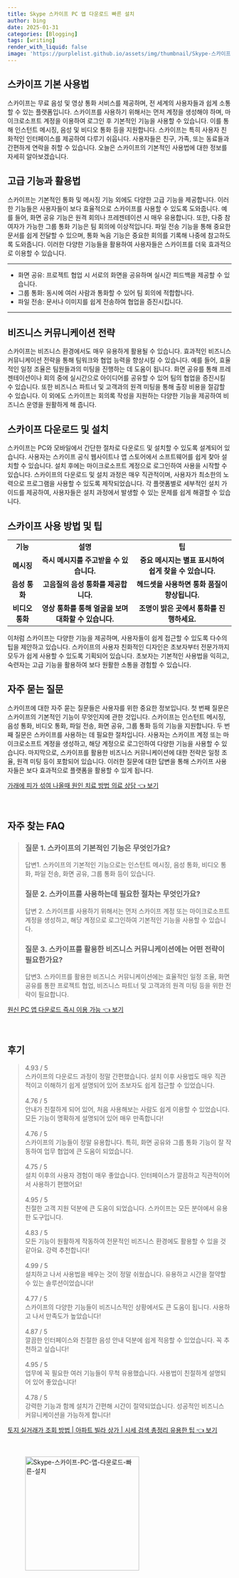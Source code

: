 ```yaml
---
title: Skype 스카이프 PC 앱 다운로드 빠른 설치
author: bing
date: 2025-01-31
categories: [Blogging]
tags: [writing]
render_with_liquid: false
image: 'https://purplelist.github.io/assets/img/thumbnail/Skype-스카이프-PC-앱-다운로드-빠른-설치.webp'
---
```



<h2 id='스카이프 기본 사용법'>스카이프 기본 사용법</h2>

<p>스카이프는 무료 음성 및 영상 통화 서비스를 제공하며, 전 세계의 사용자들과 쉽게 소통할 수 있는 플랫폼입니다. 스카이프를 사용하기 위해서는 먼저 계정을 생성해야 하며, 마이크로소프트 계정을 이용하여 로그인 후 기본적인 기능을 사용할 수 있습니다. 이를 통해 인스턴트 메시징, 음성 및 비디오 통화 등을 지원합니다. 스카이프는 특히 사용자 친화적인 인터페이스를 제공하여 다루기 쉬웁니다. 사용자들은 친구, 가족, 또는 동료들과 간편하게 연락을 취할 수 있습니다. 오늘은 스카이프의 기본적인 사용법에 대한 정보를 자세히 알아보겠습니다.</p>

<h2 id='고급 기능과 활용법'>고급 기능과 활용법</h2>

<p>스카이프는 기본적인 통화 및 메시징 기능 외에도 다양한 고급 기능을 제공합니다. 이러한 기능들은 사용자들이 보다 효율적으로 스카이프를 사용할 수 있도록 도와줍니다. 예를 들어, 화면 공유 기능은 원격 회의나 프레젠테이션 시 매우 유용합니다. 또한, 다중 참여자가 가능한 그룹 통화 기능은 팀 회의에 이상적입니다. 파일 전송 기능을 통해 중요한 문서를 쉽게 전달할 수 있으며, 통화 녹음 기능은 중요한 회의를 기록해 나중에 참고하도록 도와줍니다. 이러한 다양한 기능들을 활용하여 사용자들은 스카이프를 더욱 효과적으로 이용할 수 있습니다.</p>

<hr />

<ul>
    <li>화면 공유: 프로젝트 협업 시 서로의 화면을 공유하며 실시간 피드백을 제공할 수 있습니다.</li>
    <li>그룹 통화: 동시에 여러 사람과 통화할 수 있어 팀 회의에 적합합니다.</li>
    <li>파일 전송: 문서나 이미지를 쉽게 전송하여 협업을 증진시킵니다.</li>
</ul>

<hr />

<h2 id='비즈니스 커뮤니케이션 전략'>비즈니스 커뮤니케이션 전략</h2>

<p>스카이프는 비즈니스 환경에서도 매우 유용하게 활용될 수 있습니다. 효과적인 비즈니스 커뮤니케이션 전략을 통해 팀워크와 협업 능력을 향상시킬 수 있습니다. 예를 들어, 효율적인 일정 조율은 팀원들과의 미팅을 진행하는 데 도움이 됩니다. 화면 공유를 통해 프레젠테이션이나 회의 중에 실시간으로 아이디어를 공유할 수 있어 팀의 협업을 증진시킬 수 있습니다. 또한 비즈니스 파트너 및 고객과의 원격 미팅을 통해 출장 비용을 절감할 수 있습니다. 이 외에도 스카이프는 회의록 작성을 지원하는 다양한 기능을 제공하여 비즈니스 운영을 원활하게 해 줍니다.</p>

<h2 id='스카이프 다운로드 및 설치'>스카이프 다운로드 및 설치</h2>

<p>스카이프는 PC와 모바일에서 간단한 절차로 다운로드 및 설치할 수 있도록 설계되어 있습니다. 사용자는 스카이프 공식 웹사이트나 앱 스토어에서 소프트웨어를 쉽게 찾아 설치할 수 있습니다. 설치 후에는 마이크로소프트 계정으로 로그인하여 사용을 시작할 수 있습니다. 스카이프의 다운로드 및 설치 과정은 매우 직관적이며, 사용자가 최소한의 노력으로 프로그램을 사용할 수 있도록 제작되었습니다. 각 플랫폼별로 세부적인 설치 가이드를 제공하여, 사용자들은 설치 과정에서 발생할 수 있는 문제를 쉽게 해결할 수 있습니다.</p>

<h2 id='스카이프 사용 방법 및 팁'>스카이프 사용 방법 및 팁</h2>

<table>
    <tr>
        <td style="text-align: center; height: 17px;"><b>기능</b></td>
        <td style="text-align: center; height: 17px;"><b>설명</b></td>
        <td style="text-align: center; height: 17px;"><b>팁</b></td>
    </tr>
    <tr>
        <td style="text-align: center; height: 17px;"><b>메시징</b></td>
        <td style="text-align: center; height: 17px;"><b>즉시 메시지를 주고받을 수 있습니다.</b></td>
        <td style="text-align: center; height: 17px;"><b>중요 메시지는 별표 표시하여 쉽게 찾을 수 있습니다.</b></td>
    </tr>
    <tr>
        <td style="text-align: center; height: 17px;"><b>음성 통화</b></td>
        <td style="text-align: center; height: 17px;"><b>고음질의 음성 통화를 제공합니다.</b></td>
        <td style="text-align: center; height: 17px;"><b>헤드셋을 사용하면 통화 품질이 향상됩니다.</b></td>
    </tr>
    <tr>
        <td style="text-align: center; height: 17px;"><b>비디오 통화</b></td>
        <td style="text-align: center; height: 17px;"><b>영상 통화를 통해 얼굴을 보며 대화할 수 있습니다.</b></td>
        <td style="text-align: center; height: 17px;"><b>조명이 밝은 곳에서 통화를 진행하세요.</b></td>
    </tr>
</table>

<p>이처럼 스카이프는 다양한 기능을 제공하며, 사용자들이 쉽게 접근할 수 있도록 다수의 팁을 제안하고 있습니다. 스카이프의 사용자 친화적인 디자인은 초보자부터 전문가까지 모두가 쉽게 사용할 수 있도록 기획되어 있습니다. 초보자는 기본적인 사용법을 익히고, 숙련자는 고급 기능을 활용하여 보다 원활한 소통을 경험할 수 있습니다.</p>

<h2 id='자주 묻는 질문'>자주 묻는 질문</h2>

<p>스카이프에 대한 자주 묻는 질문들은 사용자를 위한 중요한 정보입니다. 첫 번째 질문은 스카이프의 기본적인 기능이 무엇인지에 관한 것입니다. 스카이프는 인스턴트 메시징, 음성 통화, 비디오 통화, 파일 전송, 화면 공유, 그룹 통화 등의 기능을 지원합니다. 두 번째 질문은 스카이프를 사용하는 데 필요한 절차입니다. 사용자는 스카이프 계정 또는 마이크로소프트 계정을 생성하고, 해당 계정으로 로그인하여 다양한 기능을 사용할 수 있습니다. 마지막으로, 스카이프를 활용한 비즈니스 커뮤니케이션에 대한 전략은 일정 조율, 원격 미팅 등이 포함되어 있습니다. 이러한 질문에 대한 답변을 통해 스카이프 사용자들은 보다 효과적으로 플랫폼을 활용할 수 있게 됩니다.</p>


<p><a class="click-button" title="가래에 피가 섞여 나올때 원인 치료 방법 의료 상담" href="https://purplelist.github.io/posts/%EA%B0%80%EB%9E%98%EC%97%90-%ED%94%BC%EA%B0%80-%EC%84%9E%EC%97%AC-%EB%82%98%EC%98%AC%EB%95%8C-%EC%9B%90%EC%9D%B8-%EC%B9%98%EB%A3%8C-%EB%B0%A9%EB%B2%95-%EC%9D%98%EB%A3%8C-%EC%83%81%EB%8B%B4/" rel="dofollow">가래에 피가 섞여 나올때 원인 치료 방법 의료 상담 👈 보기</a></p><br>
<h2 id='자주_찾는_FAQ'>자주 찾는 FAQ</h2>
<div itemscope="" itemtype="https://schema.org/FAQPage"> 
<blockquote> 
<div itemscope="" itemprop="mainEntity" itemtype="https://schema.org/Question"> 
<h3 itemprop="name">질문 1. 스카이프의 기본적인 기능은 무엇인가요?</h3> 
<div itemscope="" itemprop="acceptedAnswer" itemtype="https://schema.org/Answer"> 
<span itemprop="text"> 
<p>답변1. 스카이프의 기본적인 기능으로는 인스턴트 메시징, 음성 통화, 비디오 통화, 파일 전송, 화면 공유, 그룹 통화 등이 있습니다.</p> 
</span> 
</div> 
</div> 

<div itemscope="" itemprop="mainEntity" itemtype="https://schema.org/Question"> 
<h3 itemprop="name">질문 2. 스카이프를 사용하는데 필요한 절차는 무엇인가요?</h3> 
<div itemscope="" itemprop="acceptedAnswer" itemtype="https://schema.org/Answer"> 
<span itemprop="text"> 
<p>답변 2. 스카이프를 사용하기 위해서는 먼저 스카이프 계정 또는 마이크로소프트 계정을 생성하고, 해당 계정으로 로그인하여 기본적인 기능을 사용할 수 있습니다.</p> 
</span> 
</div> 
</div> 

<div itemscope="" itemprop="mainEntity" itemtype="https://schema.org/Question"> 
<h3 itemprop="name">질문 3. 스카이프를 활용한 비즈니스 커뮤니케이션에는 어떤 전략이 필요한가요?</h3> 
<div itemscope="" itemprop="acceptedAnswer" itemtype="https://schema.org/Answer"> 
<span itemprop="text"> 
<p>답변3. 스카이프를 활용한 비즈니스 커뮤니케이션에는 효율적인 일정 조율, 화면 공유를 통한 프로젝트 협업, 비즈니스 파트너 및 고객과의 원격 미팅 등을 위한 전략이 필요합니다.</p> 
</span> 
</div> 
</div> 
</blockquote> 
</div>
<p><a class="click-button" title="원신 PC 앱 다운로드 즉시 이용 가능" href="https://purplelist.github.io/posts/%EC%9B%90%EC%8B%A0-PC-%EC%95%B1-%EB%8B%A4%EC%9A%B4%EB%A1%9C%EB%93%9C-%EC%A6%89%EC%8B%9C-%EC%9D%B4%EC%9A%A9-%EA%B0%80%EB%8A%A5/" rel="dofollow">원신 PC 앱 다운로드 즉시 이용 가능 👈 보기</a></p><br>
<h2 id='후기'>후기</h2>
<div itemscope itemtype="https://schema.org/Product">
  <blockquote>
  <div itemprop="review" itemscope itemtype="https://schema.org/Review">
      <div itemprop="reviewRating" itemscope itemtype="https://schema.org/Rating"> <span itemprop="ratingValue">4.93</span> / <span itemprop="bestRating">5</span> </div>
      <span itemprop="reviewBody">스카이프의 다운로드 과정이 정말 간편했습니다. 설치 이후 사용법도 매우 직관적이고 이해하기 쉽게 설명되어 있어 초보자도 쉽게 접근할 수 있었습니다.</span>
  </div>
  <br>
  <div itemprop="review" itemscope itemtype="https://schema.org/Review">
      <div itemprop="reviewRating" itemscope itemtype="https://schema.org/Rating"> <span itemprop="ratingValue">4.76</span> / <span itemprop="bestRating">5</span> </div>
      <span itemprop="reviewBody">안내가 친절하게 되어 있어, 처음 사용해보는 사람도 쉽게 이용할 수 있었습니다. 모든 기능이 명확하게 설명되어 있어 매우 만족합니다!</span>
  </div>
  <br>
  <div itemprop="review" itemscope itemtype="https://schema.org/Review">
      <div itemprop="reviewRating" itemscope itemtype="https://schema.org/Rating"> <span itemprop="ratingValue">4.76</span> / <span itemprop="bestRating">5</span> </div>
      <span itemprop="reviewBody">스카이프의 기능들이 정말 유용합니다. 특히, 화면 공유와 그룹 통화 기능이 잘 작동하여 업무 협업에 큰 도움이 되었습니다.</span>
  </div>
  <br>
  <div itemprop="review" itemscope itemtype="https://schema.org/Review">
      <div itemprop="reviewRating" itemscope itemtype="https://schema.org/Rating"> <span itemprop="ratingValue">4.75</span> / <span itemprop="bestRating">5</span> </div>
      <span itemprop="reviewBody">설치 이후의 사용자 경험이 매우 좋았습니다. 인터페이스가 깔끔하고 직관적이어서 사용하기 편했어요!</span>
  </div>
  <br>
  <div itemprop="review" itemscope itemtype="https://schema.org/Review">
      <div itemprop="reviewRating" itemscope itemtype="https://schema.org/Rating"> <span itemprop="ratingValue">4.95</span> / <span itemprop="bestRating">5</span> </div>
      <span itemprop="reviewBody">친절한 고객 지원 덕분에 큰 도움이 되었습니다. 스카이프는 모든 분야에서 유용한 도구입니다.</span>
  </div>
  <br>
  <div itemprop="review" itemscope itemtype="https://schema.org/Review">
      <div itemprop="reviewRating" itemscope itemtype="https://schema.org/Rating"> <span itemprop="ratingValue">4.83</span> / <span itemprop="bestRating">5</span> </div>
      <span itemprop="reviewBody">모든 기능이 원활하게 작동하여 전문적인 비즈니스 환경에도 활용할 수 있을 것 같아요. 강력 추천합니다!</span>
  </div>
  <br>
  <div itemprop="review" itemscope itemtype="https://schema.org/Review">
      <div itemprop="reviewRating" itemscope itemtype="https://schema.org/Rating"> <span itemprop="ratingValue">4.99</span> / <span itemprop="bestRating">5</span> </div>
      <span itemprop="reviewBody">설치하고 나서 사용법을 배우는 것이 정말 쉬웠습니다. 유용하고 시간을 절약할 수 있는 솔루션이었습니다!</span>
  </div>
  <br>
  <div itemprop="review" itemscope itemtype="https://schema.org/Review">
      <div itemprop="reviewRating" itemscope itemtype="https://schema.org/Rating"> <span itemprop="ratingValue">4.77</span> / <span itemprop="bestRating">5</span> </div>
      <span itemprop="reviewBody">스카이프의 다양한 기능들이 비즈니스적인 상황에서도 큰 도움이 됩니다. 사용하고 나서 만족도가 높았습니다!</span>
  </div>
  <br>
  <div itemprop="review" itemscope itemtype="https://schema.org/Review">
      <div itemprop="reviewRating" itemscope itemtype="https://schema.org/Rating"> <span itemprop="ratingValue">4.87</span> / <span itemprop="bestRating">5</span> </div>
      <span itemprop="reviewBody">깔끔한 인터페이스와 친절한 음성 안내 덕분에 쉽게 적응할 수 있었습니다. 꼭 추천하고 싶습니다!</span>
  </div>
  <br>
  <div itemprop="review" itemscope itemtype="https://schema.org/Review">
      <div itemprop="reviewRating" itemscope itemtype="https://schema.org/Rating"> <span itemprop="ratingValue">4.95</span> / <span itemprop="bestRating">5</span> </div>
      <span itemprop="reviewBody">업무에 꼭 필요한 여러 기능들이 무척 유용했습니다. 사용법이 친절하게 설명되어 있어 좋았습니다!</span>
  </div>
  <br>
  <div itemprop="review" itemscope itemtype="https://schema.org/Review">
      <div itemprop="reviewRating" itemscope itemtype="https://schema.org/Rating"> <span itemprop="ratingValue">4.78</span> / <span itemprop="bestRating">5</span> </div>
      <span itemprop="reviewBody">강력한 기능과 함께 설치가 간편해 시간이 절약되었습니다. 성공적인 비즈니스 커뮤니케이션을 가능하게 합니다!</span>
  </div>
  </blockquote>
</div>
<p><a class="click-button" title="토지 실거래가 조회 방법 | 아파트 빌라 상가 | 시세 검색 총정리 유용한 팁" href="https://purplelist.github.io/posts/%ED%86%A0%EC%A7%80-%EC%8B%A4%EA%B1%B0%EB%9E%98%EA%B0%80-%EC%A1%B0%ED%9A%8C-%EB%B0%A9%EB%B2%95-%EC%95%84%ED%8C%8C%ED%8A%B8-%EB%B9%8C%EB%9D%BC-%EC%83%81%EA%B0%80-%EC%8B%9C%EC%84%B8-%EA%B2%80%EC%83%89-%EC%B4%9D%EC%A0%95%EB%A6%AC-%EC%9C%A0%EC%9A%A9%ED%95%9C-%ED%8C%81/" rel="dofollow">토지 실거래가 조회 방법 | 아파트 빌라 상가 | 시세 검색 총정리 유용한 팁 👈 보기</a></p><br>
<figure class="image"><img src="https://purplelist.github.io/assets/img/thumbnail/Skype-스카이프-PC-앱-다운로드-빠른-설치.webp" alt="Skype-스카이프-PC-앱-다운로드-빠른-설치" width="256" height="256"></figure>